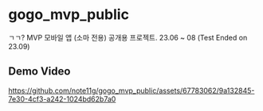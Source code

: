 # gogo_mvp_public
ㄱㄱ? MVP 모바일 앱 (소마 전용) 공개용 프로젝트.
23.06 ~ 08 (Test Ended on 23.09)

## Demo Video

https://github.com/note11g/gogo_mvp_public/assets/67783062/9a132845-7e30-4cf3-a242-1024bd62b7a0
